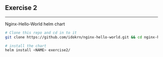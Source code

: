 ## Exercise 2
---
Nginx-Hello-World helm chart

```bash
# Clone this repo and cd in to it
git clone https://github.com/idokrn/nginx-hello-world.git && cd nginx-hello-world

# install the chart
helm install <NAME> exercise2/
```
